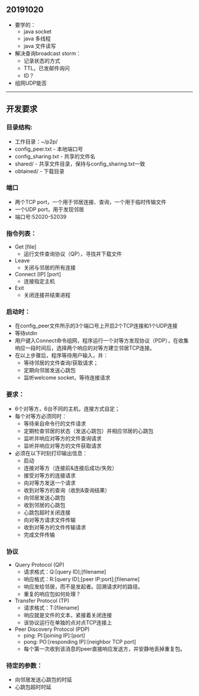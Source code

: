 ## 20191020
- 要学的：
  - java socket
  - java 多线程
  - java 文件读写
- 解决查询broadcast storm：
  - 记录状态的方式
  - TTL，已发邮件询问
  - ID？
- 组网UDP能否

----------------------------------------------------------
## 开发要求
### 目录结构:
- 工作目录：~/p2p/
- config_peer.txt - 本地端口号
- config_sharing.txt - 共享的文件名  
- shared/ - 共享文件目录，保持与config_sharing.txt一致
- obtained/ - 下载目录

### 端口
- 两个TCP port，一个用于邻居连接、查询，一个用于临时传输文件
- 一个UDP port，用于发现邻居
- 端口号:52020-52039

### 指令列表：
- Get [file] 
  - 运行文件查询协议（QP），寻找并下载文件
- Leave 
  - 关闭与邻居的所有连接
- Connect [IP] [port] 
  - 连接指定主机
- Exit 
  - 关闭连接并结束进程

### 启动时：
- 在config_peer文件所示的3个端口号上开启2个TCP连接和1个UDP连接
- 等待stdin
- 用户键入Connect命令组网，程序运行一个对等方发现协议（PDP），在收集响应一段时间后，选择两个响应的对等方建立邻居TCP连接。
- 在以上步骤后，程序等待用户输入，并：
  - 等待邻居的文件查询/获取请求；
  - 定期向邻居发送心跳包
  - 监听welcome socket，等待连接请求

### 要求：
- 6个对等方，6台不同的主机，连接方式自定；
- 每个对等方必须同时：
  - 等待来自命令行的文件请求
  - 定期检查邻居的状态（发送心跳包）并相应邻居的心跳包
  - 监听并响应对等方的文件查询请求
  - 监听并响应对等方的文件获取请求
- 必须在以下时刻打印输出信息：
  - 启动
  - 连接对等方（连接前&连接后成功/失败）
  - 接受对等方的连接请求
  - 向对等方发送一个请求
  - 收到对等方的查询（收到&查询结果）
  - 向邻居发送心跳包
  - 收到邻居的心跳包
  - 心跳包超时关闭连接
  - 向对等方请求文件传输
  - 收到对等方的文件传输请求
  - 完成文件传输

### 协议
- Query Protocol (QP)
  - 请求格式：Q:[query ID];[filename]
  - 响应格式：R:[query ID];[peer IP:port];[filename]
  - 响应发给邻居，而不是发起者。回溯请求时的路径。
  - 重复的响应包如何处理？
- Transfer Protocol (TP)
  - 请求格式：T:[filename]
  - 响应就是文件的文本，紧接着关闭连接
  - 该协议运行在单独的点对点TCP连接上
- Peer Discovery Protocol (PDP)
  - ping: PI:[joining IP]:[port]
  - pong: PO:[responding IP]:[neighbor TCP port]
  - 每个第一次收到该消息的peer直接响应发送方，并安静地丢掉重复包。


### 待定的参数：
- 向邻居发送心跳包的时延
- 心跳包超时时延
